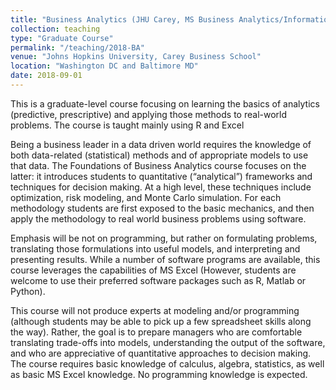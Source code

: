 ```yaml
---
title: "Business Analytics (JHU Carey, MS Business Analytics/Information Systems, 2018-current)"
collection: teaching
type: "Graduate Course"
permalink: "/teaching/2018-BA"
venue: "Johns Hopkins University, Carey Business School"
location: "Washington DC and Baltimore MD"
date: 2018-09-01
---
```


This is a graduate-level course focusing on learning the basics of analytics (predictive, prescriptive) and applying those methods to real-world problems. The course is taught mainly using R and Excel

Being a business leader in a data driven world requires the knowledge of both data-related (statistical) methods and of appropriate models to use that data. The Foundations of Business Analytics course focuses on the latter: it introduces students to quantitative (“analytical”) frameworks and techniques for decision making. At a high level, these techniques include optimization, risk modeling, and Monte Carlo simulation. For each methodology students are first exposed to the basic mechanics, and then apply the methodology to real world business problems using software. 

Emphasis will be not on programming, but rather on formulating problems, translating those formulations into useful models, and interpreting and presenting results. While a number of software programs are available, this course leverages the capabilities of MS Excel (However, students are welcome to use their preferred software packages such as R, Matlab or Python). 

This course will not produce experts at modeling and/or programming (although students may be able to pick up a few spreadsheet skills along the way). Rather, the goal is to prepare managers who are comfortable translating trade-offs into models, understanding the output of the software, and who are appreciative of quantitative approaches to decision making. The course requires basic knowledge of calculus, algebra, statistics, as well as basic MS Excel knowledge. No programming knowledge is expected. 

